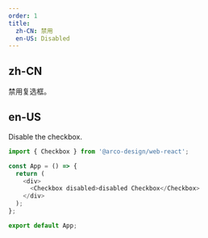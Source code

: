 ```yaml
---
order: 1
title:
  zh-CN: 禁用
  en-US: Disabled
---
```


## zh-CN

禁用复选框。
## en-US

Disable the checkbox.

```js
import { Checkbox } from '@arco-design/web-react';

const App = () => {
  return (
    <div>
      <Checkbox disabled>disabled Checkbox</Checkbox>
    </div>
  );
};

export default App;
```
